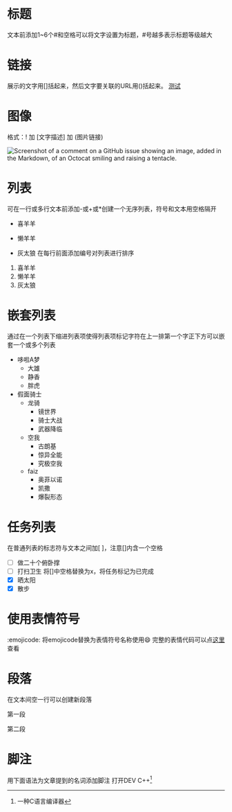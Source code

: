# 标题
文本前添加1~6个#和空格可以将文字设置为标题，#号越多表示标题等级越大

# 链接
展示的文字用[]括起来，然后文字要关联的URL用()括起来。
[测试](http://www.ever2022.com)

# 图像
格式：! 加 [文字描述] 加 (图片链接)

![Screenshot of a comment on a GitHub issue showing an image, added in the Markdown, of an Octocat smiling and raising a tentacle.](https://myoctocat.com/assets/images/base-octocat.svg)
<picture>
  <source media="(prefers-color-scheme: dark)" srcset="https://user-images.githubusercontent.com/25423296/163456776-7f95b81a-f1ed-45f7-b7ab-8fa810d529fa.png">
</picture>

# 列表
可在一行或多行文本前添加-或+或*创建一个无序列表，符号和文本用空格隔开
* 喜羊羊
- 懒羊羊
+ 灰太狼
在每行前面添加编号对列表进行排序
1. 喜羊羊
2. 懒羊羊
3. 灰太狼

# 嵌套列表
通过在一个列表下缩进列表项使得列表项标记字符在上一排第一个字正下方可以嵌套一个或多个列表
* 哆啦A梦
  * 大雄
  * 静香
  * 胖虎
* 假面骑士
  * 龙骑
    - 镜世界
    - 骑士大战
    - 武器降临
  * 空我
    + 古朗基
    + 惊异全能
    + 究极空我
  * faiz
    + 奥菲以诺
    + 凯撒
    + 爆裂形态

# 任务列表
在普通列表的标志符与文本之间加[ ]，注意[]内含一个空格
- [ ] 做二十个俯卧撑
- [ ] 打扫卫生
将[]中空格替换为x，将任务标记为已完成
- [x] 晒太阳
- [x] 散步

# 使用表情符号
:emojicode:  将emojicode替换为表情符号名称使用:smile:
完整的表情代码可以点[这里](https://github.com/ikatyang/emoji-cheat-sheet/blob/master/README.md)查看

# 段落
在文本间空一行可以创建新段落

第一段

第二段

# 脚注
用下面语法为文章提到的名词添加脚注
打开DEV C++[^2]
[^2]: 一种C语言编译器



